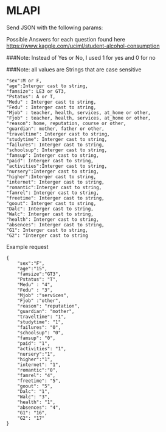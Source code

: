 # MLAPI

Send JSON with the following params:

Possible Answers for each question found here
https://www.kaggle.com/uciml/student-alcohol-consumption

###Note: Instead of Yes or No, I used 1 for yes and 0 for no

###Note: all values are Strings that are case sensitive

	"sex":M or F,
	"age":Interger cast to string,
	"famsize": LE3 or GT3,
	"Pstatus": A or T,
	"Medu" : Interger cast to string,
	"Fedu" : Interger cast to string,
	"Mjob" : teacher, health, services, at_home or other,
	"Fjob" : teacher, health, services, at_home or other,
	"reason": home, reputation, course or other,
	"guardian": mother, father or other,
	"traveltime": Interger cast to string,
	"studytime": Interger cast to string,
	"failures": Interger cast to string,
	"schoolsup": Interger cast to string,
	"famsup": Interger cast to string,
	"paid": Interger cast to string,
	"activities":Interger cast to string,
	"nursery":Interger cast to string,
	"higher":Interger cast to string,
	"internet": Interger cast to string,
	"romantic":Interger cast to string,
	"famrel": Interger cast to string,
	"freetime": Interger cast to string,
	"goout": Interger cast to string,
	"Dalc": Interger cast to string,
	"Walc": Interger cast to string,
	"health": Interger cast to string,
	"absences": Interger cast to string,
	"G1": Interger cast to string,
	"G2": "Interger cast to string

Example request

```
{
	"sex":"F",
	"age":"15",
	"famsize":"GT3",
	"Pstatus": "T",
	"Medu" : "4",
	"Fedu" : "3",
	"Mjob" :"services",
	"Fjob" :"other",
	"reason": "reputation",
	"guardian": "mother",
	"traveltime": "1",
	"studytime": "1",
	"failures": "0",
	"schoolsup": "0",
	"famsup": "0",
	"paid": "1",
	"activities": "1",
	"nursery":"1",
	"higher":"1",
	"internet": "1",
	"romantic":"0",
	"famrel": "4",
	"freetime": "5",
	"goout": "5",
	"Dalc": "1",
	"Walc": "3",
	"health": "1",
	"absences": "4",
	"G1": "16",
	"G2": "17"
}
```
